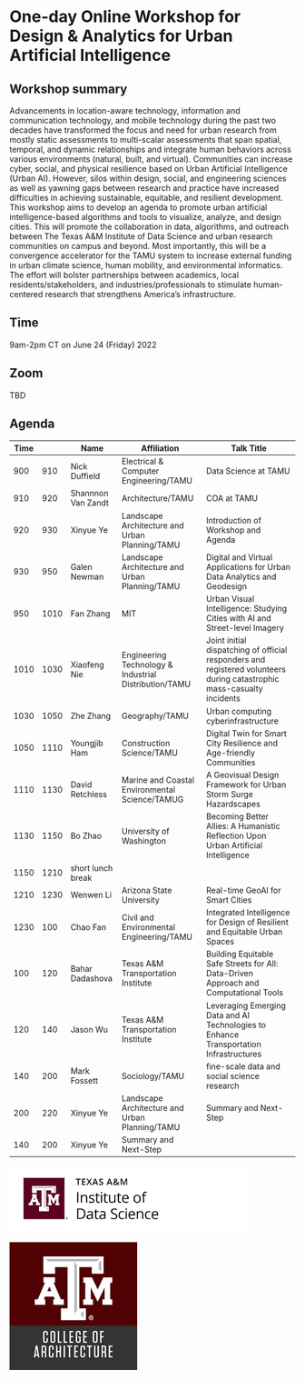 # One-day Online Workshop for Design & Analytics for Urban Artificial Intelligence

## Workshop summary
Advancements in location-aware technology, information and communication technology, and mobile technology during the past two decades have transformed the focus and need for urban research from mostly static assessments to multi-scalar assessments that span spatial, temporal, and dynamic relationships and integrate human behaviors across various environments (natural, built, and virtual). Communities can increase cyber, social, and physical resilience based on Urban Artificial Intelligence (Urban AI). However, silos within design, social, and engineering sciences as well as yawning gaps between research and practice have increased difficulties in achieving sustainable, equitable, and resilient development. This workshop aims to develop an agenda to promote urban artificial intelligence-based algorithms and tools to visualize, analyze, and design cities. This will promote the collaboration in data, algorithms, and outreach between The Texas A&M Institute of Data Science and urban research communities on campus and beyond. Most importantly, this will be a convergence accelerator for the TAMU system to increase external funding in urban climate science, human mobility, and environmental informatics. The effort will bolster partnerships between academics, local residents/stakeholders, and industries/professionals to stimulate human-centered research that strengthens America’s infrastructure.

## Time
9am-2pm CT on June 24 (Friday) 2022

## Zoom
TBD

## Agenda

| Time |      | Name               | Affiliation                                           | Talk Title                                                                                                             |
| ---- | ---- | ------------------ | ----------------------------------------------------- | ---------------------------------------------------------------------------------------------------------------------- |
| 900  | 910  | Nick Duffield      | Electrical & Computer Engineering/TAMU                | Data Science at TAMU                                                                                                   |
| 910  | 920  | Shannnon Van Zandt | Architecture/TAMU                                     | COA at TAMU                                                                                                            |
| 920  | 930  | Xinyue Ye          | Landscape Architecture and Urban Planning/TAMU        | Introduction of Workshop and Agenda                                                                                    |
| 930  | 950  | Galen Newman       | Landscape Architecture and Urban Planning/TAMU        | Digital and Virtual Applications for Urban Data Analytics and Geodesign                                                |
| 950  | 1010 | Fan Zhang          | MIT                                                   | Urban Visual Intelligence: Studying Cities with AI and Street-level Imagery                                            |
| 1010 | 1030 | Xiaofeng Nie       | Engineering Technology & Industrial Distribution/TAMU | Joint initial dispatching of official responders and registered volunteers during catastrophic mass-casualty incidents |
| 1030 | 1050 | Zhe Zhang          | Geography/TAMU                                        | Urban computing cyberinfrastructure                                                                                    |
| 1050 | 1110 | Youngjib Ham       | Construction Science/TAMU                             | Digital Twin for Smart City Resilience and Age-friendly Communities                                                    |
| 1110 | 1130 | David Retchless    | Marine and Coastal Environmental Science/TAMUG        | A Geovisual Design Framework for Urban Storm Surge Hazardscapes                                                        |
| 1130 | 1150 | Bo Zhao            | University of Washington                              | Becoming Better Allies: A Humanistic Reflection Upon Urban Artificial Intelligence                                     |
| 1150 | 1210 | short lunch break  |                                                       |                                                                                                                        |
| 1210 | 1230 | Wenwen Li          | Arizona State University                              | Real-time GeoAI for Smart Cities                                                                                       |
| 1230 | 100  | Chao Fan           | Civil and Environmental Engineering/TAMU              | Integrated Intelligence for Design of Resilient and Equitable Urban Spaces                                             |
| 100  | 120  | Bahar Dadashova    | Texas A&M Transportation Institute                    | Building Equitable Safe Streets for All: Data-Driven Approach and Computational Tools                                  |
| 120  | 140  | Jason Wu           | Texas A&M Transportation Institute                    | Leveraging Emerging Data and AI Technologies to Enhance Transportation Infrastructures                                 |
| 140  | 200  | Mark Fossett       | Sociology/TAMU                                        | fine-scale data and social science research                                                                            |
| 200  | 220  | Xinyue Ye          | Landscape Architecture and Urban Planning/TAMU        | Summary and Next-Step                                                                                                  |
| 140    | 200  | Xinyue Ye          | Summary and Next-Step                      


![[the logo of The Texas A&M Institute of Data Science](https://tamids.tamu.edu/)](tamuids.png "tamuids")

![[the logo of The College of Architecture of TAMU](https://arch.tamu.edu/)](tamuarch.png "tamuarch")

